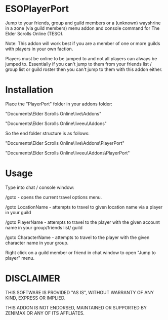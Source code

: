 ESOPlayerPort
=============

Jump to your friends, group and guild members or a (unknown) wayshrine in a zone (via guild members) menu addon and console command for The Elder Scrolls Online (TESO). 

Note: This addon will work best if you are a member of one or more guilds with players in your own faction.

Players must be online to be jumped to and not all players can always be jumped to. Essentially if you can't jump to them from your friends list / group list or guild roster then you can't jump to them with this addon either.

Installation
=============

Place the "PlayerPort" folder in your addons folder:

"Documents\Elder Scrolls Online\live\Addons"

"Documents\Elder Scrolls Online\liveeu\Addons"

So the end folder structure is as follows:

"Documents\Elder Scrolls Online\live\Addons\PlayerPort"

"Documents\Elder Scrolls Online\liveeu\Addons\PlayerPort"


Usage
=============

Type into chat / console window:

/goto - opens the current travel options menu.

/goto LocationName - attempts to travel to given location name via a player in your guild

/goto PlayerName - attempts to travel to the player with the given account name in your group/friends list/ guild

/goto CharacterName - attempts to travel to the player with the given character name in your group.

Right click on a guild member or friend in chat window to open "Jump to player" menu.

DISCLAIMER
=============
THIS SOFTWARE IS PROVIDED "AS IS", WITHOUT WARRANTY OF ANY KIND, EXPRESS OR IMPLIED.

THIS ADDON IS NOT ENDORSED, MAINTAINED OR SUPPORTED BY ZENIMAX OR ANY OF ITS AFFLIATES.
